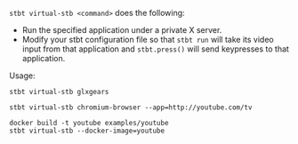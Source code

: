 `stbt virtual-stb <command>` does the following:

* Run the specified application under a private X server.
* Modify your stbt configuration file so that `stbt run` will take its video
  input from that application and `stbt.press()` will send keypresses to that
  application.

Usage:

    stbt virtual-stb glxgears

    stbt virtual-stb chromium-browser --app=http://youtube.com/tv

    docker build -t youtube examples/youtube
    stbt virtual-stb --docker-image=youtube
